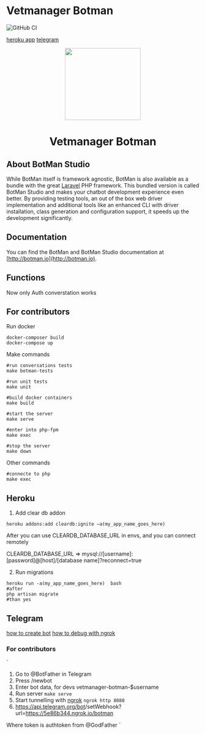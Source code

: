 # Vetmanager Botman

![GitHub CI](https://github.com/otis22/vetmanager-botman/workflows/CI/badge.svg)

[heroku app](https://vetmanager-botman.herokuapp.com/)
[telegram](https://t.me/vetmanager_bot)

<p align="center"><img height="188" width="198" src="https://botman.io/img/botman.png"></p>
<h1 align="center">Vetmanager Botman</h1>

## About BotMan Studio

While BotMan itself is framework agnostic, BotMan is also available as a bundle with the great [Laravel](https://laravel.com) PHP framework. This bundled version is called BotMan Studio and makes your chatbot development experience even better. By providing testing tools, an out of the box web driver implementation and additional tools like an enhanced CLI with driver installation, class generation and configuration support, it speeds up the development significantly.

## Documentation

You can find the BotMan and BotMan Studio documentation at [http://botman.io](http://botman.io).

## Functions 

Now only Auth converstation works

## For contributors 

Run docker 

```shell
docker-composer build
docker-compose up
```

Make commands
```shell
#run conversations tests
make botman-tests

#run unit tests
make unit

#build docker containers
make build

#start the server
make serve

#enter into php-fpm
make exec

#stop the server
make down
```

Other commands
```shell
#connecte to php
make exec
```

## Heroku 

1. Add clear db addon
```shell
heroku addons:add cleardb:ignite –a(my_app_name_goes_here)
```
After you can use CLEARDB_DATABASE_URL in envs, and you can connect remotely

CLEARDB_DATABASE_URL => mysql://[username]:[password]@[host]/[database name]?reconnect=true

2. Run migrations
```shell
heroku run -a(my_app_name_goes_here)  bash 
#after
php artisan migrate
#than yes
```

## Telegram 

[how to create bot](https://unnikked.ga/getting-started-with-telegram-bots-9e467d922d69)
[how to debug with ngrok](https://unnikked.ga/make-your-telegram-bot-with-laravel-and-botman-b8199e58461d)

### For contributors 

`
1. Go to @BotFather in Telegram
1. Press /newbot
1. Enter bot data, for devs vetmanager-botman-$username
1. Run server `make serve`
1. Start tunnelling with [ngrok](https://otis22.github.io/ngrok,/utils/2021/02/03/ngrok-is-pretty-cool.html) `ngrok http 8080`
1. https://api.telegram.org/bot<token>/setWebhook?url=https://5e86b344.ngrok.io/botman

Where token is authtoken from @GodFather
`
